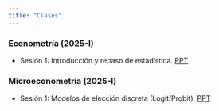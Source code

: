 ```yaml
---
title: "Clases"
---
```


### Econometría (2025-I)
- Sesión 1: Introducción y repaso de estadística. [PPT](/pdf/eco_s01.pdf)

### Microeconometría (2025-I)
- Sesión 1: Modelos de elección discreta (Logit/Probit). [PPT](/pdf/micro_s01.pdf)

